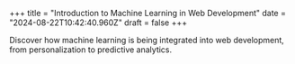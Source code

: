 +++
title = "Introduction to Machine Learning in Web Development"
date = "2024-08-22T10:42:40.960Z"
draft = false
+++

  Discover how machine learning is being integrated into web development, from personalization to predictive analytics.
        